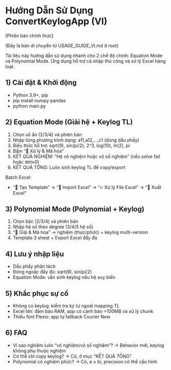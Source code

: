 # Hướng Dẫn Sử Dụng ConvertKeylogApp (VI)

[Phiên bản chính thức]

(Đây là bản di chuyển từ USAGE_GUIDE_VI.md ở root)

Tài liệu này hướng dẫn sử dụng nhanh cho 2 chế độ chính: Equation Mode và Polynomial Mode. Ứng dụng hỗ trợ cả nhập thủ công và xử lý Excel hàng loạt.

## 1) Cài đặt & Khởi động
- Python 3.9+, pip
- pip install numpy pandas
- python main.py

## 2) Equation Mode (Giải hệ + Keylog TL)
1) Chọn số ẩn (2/3/4) và phiên bản
2) Nhập từng phương trình dạng: a11,a12,…,c1 (dùng dấu phẩy)
3) Biểu thức hỗ trợ: sqrt(9), sin(pi/2), 2^3, log(10), ln(2), pi
4) Bấm “🚀 Xử lý & Mã hóa”
5) KẾT QUẢ NGHIỆM: “Hệ vô nghiệm hoặc vô số nghiệm” (nếu solve fail hoặc det≈0)
6) KẾT QUẢ TỔNG: Luôn sinh keylog TL để copy/export

Batch Excel:
- “📝 Tạo Template” → “📁 Import Excel” → “🔥 Xử lý File Excel” → “💾 Xuất Excel”

## 3) Polynomial Mode (Polynomial + Keylog)
1) Chọn bậc (2/3/4) và phiên bản
2) Nhập hệ số theo degree (3/4/5 hệ số)
3) “🚀 Giải & Mã hóa” → nghiệm (thực/phức) + keylog multi-version
4) Template 3 sheet + Export Excel đầy đủ

## 4) Lưu ý nhập liệu
- Dấu phẩy phân tách
- Đóng ngoặc đầy đủ: sqrt(9), sin(pi/2)
- Equation Mode: vẫn sinh keylog nếu hệ suy biến

## 5) Khắc phục sự cố
- Không có keylog: kiểm tra ký tự ngoài mapping TL
- Excel lớn: đảm bảo RAM, app có cảnh báo >100MB và xử lý chunk
- Thiếu font Flexio: app tự fallback Courier New

## 6) FAQ
- Vì sao nghiệm luôn “vô nghiệm/vô số nghiệm”? → Behavior mới, keylog không phụ thuộc nghiệm
- Có thể chỉ copy keylog? → Có, ở mục “KẾT QUẢ TỔNG”
- Polynomial có nghiệm phức? → Có, a ± bi, precision có thể cấu hình
